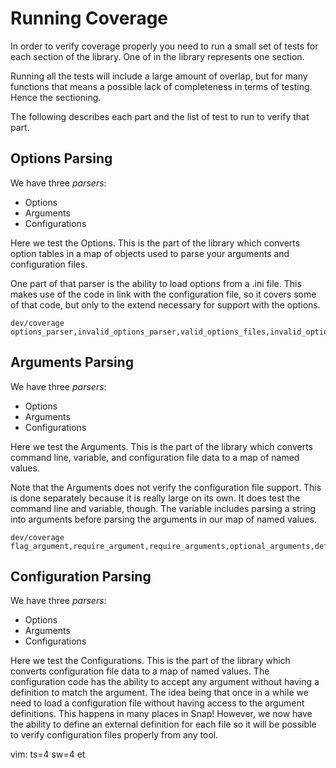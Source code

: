 
# Running Coverage

In order to verify coverage properly you need to run a small set of tests
for each section of the library. One of in the library represents one
section.

Running all the tests will include a large amount of overlap, but for
many functions that means a possible lack of completeness in terms of
testing. Hence the sectioning.

The following describes each part and the list of test to run to verify
that part.

## Options Parsing

We have three _parsers_:

* Options
* Arguments
* Configurations

Here we test the Options. This is the part of the library which converts
option tables in a map of objects used to parse your arguments and
configuration files.

One part of that parser is the ability to load options from a .ini file.
This makes use of the code in link with the configuration file, so it
covers some of that code, but only to the extend necessary for support
with the options.

    dev/coverage options_parser,invalid_options_parser,valid_options_files,invalid_options_files

## Arguments Parsing

We have three _parsers_:

* Options
* Arguments
* Configurations

Here we test the Arguments. This is the part of the library which converts
command line, variable, and configuration file data to a map of named values.

Note that the Arguments does not verify the configuration file support. This
is done separately because it is really large on its own. It does test the
command line and variable, though. The variable includes parsing a string
into arguments before parsing the arguments in our map of named values.

    dev/coverage flag_argument,require_argument,require_arguments,optional_arguments,default_argument,default_arguments,manual_arguments,invalid_getopt_pointers,invalid_getopt_missing_options,invalid_getopt_missing_alias,invalid_default_options,invalid_options

## Configuration Parsing

We have three _parsers_:

* Options
* Arguments
* Configurations

Here we test the Configurations. This is the part of the library which converts
configuration file data to a map of named values. The configuration code has
the ability to accept any argument without having a definition to match the
argument. The idea being that once in a while we need to load a configuration
file without having access to the argument definitions. This happens in many
places in Snap! However, we now have the ability to define an external
definition for each file so it will be possible to verify configuration files
properly from any tool.







vim: ts=4 sw=4 et

